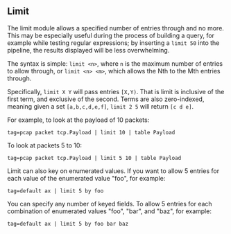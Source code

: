 ## Limit

The limit module allows a specified number of entries through and no more. This may be especially useful during the process of building a query, for example while testing regular expressions; by inserting a `limit 50` into the pipeline, the results displayed will be less overwhelming.

The syntax is simple: `limit <n>`, where `n` is the maximum number of entries to allow through, or `limit <n> <m>`, which allows the Nth to the Mth entries through.

Specifically, `limit X Y` will pass entries `[X,Y)`. That is limit is inclusive of the first term, and exclusive of the second. Terms are also zero-indexed, meaning given a set `[a,b,c,d,e,f]`, `limit 2 5` will return `[c d e]`.

For example, to look at the payload of 10 packets:

```
tag=pcap packet tcp.Payload | limit 10 | table Payload
```

To look at packets 5 to 10:

```
tag=pcap packet tcp.Payload | limit 5 10 | table Payload
```

Limit can also key on enumerated values. If you want to allow 5 entries for each value of the enumerated value "foo", for example:

```
tag=default ax | limit 5 by foo
```

You can specify any number of keyed fields. To allow 5 entries for each combination of enumerated values "foo", "bar", and "baz", for example:

```
tag=default ax | limit 5 by foo bar baz
```
